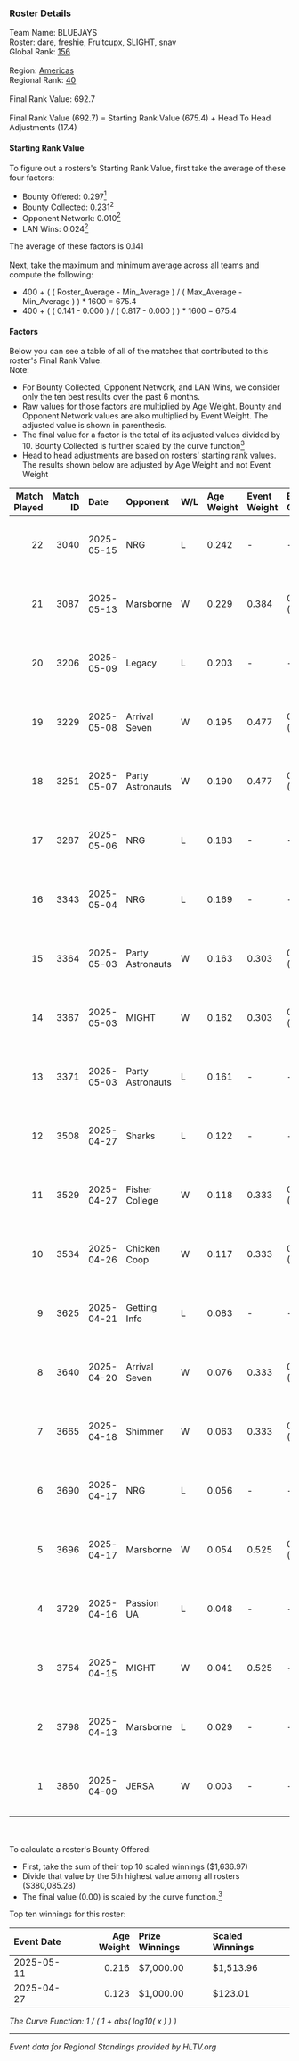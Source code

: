 ### Roster Details<br />
Team Name: BLUEJAYS<br />
Roster: dare, freshie, Fruitcupx, SLIGHT, snav<br />
Global Rank: [156](../../standings_global_2025_10_06.md)<br />
<br />
Region: [Americas]( ../../standings_americas_2025_10_06.md)<br />
Regional Rank: [40]( ../../standings_americas_2025_10_06.md)<br />
<br />
Final Rank Value:  692.7<br />
<br />
Final Rank Value (692.7) = Starting Rank Value (675.4) + Head To Head Adjustments (17.4)<br />

#### Starting Rank Value<br />
To figure out a rosters's Starting Rank Value, first take the average of these four factors:<br />
- Bounty Offered: 0.297[<sup>1</sup>](#table2)
- Bounty Collected: 0.231[<sup>2</sup>](#table1)
- Opponent Network: 0.010[<sup>2</sup>](#table1)
- LAN Wins: 0.024[<sup>2</sup>](#table1)

The average of these factors is 0.141<br />
<br />
Next, take the maximum and minimum average across all teams and compute the following:<br />
- 400 + ( ( Roster_Average - Min_Average ) / ( Max_Average - Min_Average ) ) * 1600 = 675.4
- 400 + ( ( 0.141 - 0.000 ) / ( 0.817 - 0.000 ) ) * 1600 = 675.4


#### Factors<br />
Below you can see a table of all of the matches that contributed to this roster's Final Rank Value.<br />
Note:<br />

- For Bounty Collected, Opponent Network, and LAN Wins, we consider only the ten best results over the past 6 months.
- Raw values for those factors are multiplied by Age Weight. Bounty and Opponent Network values are also multiplied by Event Weight. The adjusted value is shown in parenthesis.
- The final value for a factor is the total of its adjusted values divided by 10. Bounty Collected is further scaled by the curve function[<sup>3</sup>](#curveFunction)
- Head to head adjustments are based on rosters' starting rank values. The results shown below are adjusted by Age Weight and not Event Weight
<span id="table1"></span><br />


| Match Played | Match ID | Date       | Opponent         | W/L | Age Weight | Event Weight | Bounty Collected | Opponent Network | LAN Wins  | H2H Adj. | Roster                                 |
| -: | -: | :- | :- | :- | :- | :- | :- | :- | :- | -: | :- |
|           22 |     3040 | 2025-05-15 | NRG              | L   | 0.242      | -            | -                | -                | -         |    -0.31 | dare, freshie, Fruitcupx, SLIGHT, snav |
|           21 |     3087 | 2025-05-13 | Marsborne        | W   | 0.229      | 0.384        | 0.030 (0.003)    | 0.540 (0.048)    | 0 (0.000) |     5.88 | dare, freshie, Fruitcupx, SLIGHT, snav |
|           20 |     3206 | 2025-05-09 | Legacy           | L   | 0.203      | -            | -                | -                | -         |    -0.18 | dare, freshie, Fruitcupx, SLIGHT, snav |
|           19 |     3229 | 2025-05-08 | Arrival Seven    | W   | 0.195      | 0.477        | 0.002 (0.000)    | 0.098 (0.009)    | 0 (0.000) |     2.94 | dare, freshie, Fruitcupx, SLIGHT, snav |
|           18 |     3251 | 2025-05-07 | Party Astronauts | W   | 0.190      | 0.477        | 0.002 (0.000)    | 0.068 (0.006)    | 0 (0.000) |     2.67 | dare, freshie, Fruitcupx, SLIGHT, snav |
|           17 |     3287 | 2025-05-06 | NRG              | L   | 0.183      | -            | -                | -                | -         |    -0.22 | dare, freshie, Fruitcupx, SLIGHT, snav |
|           16 |     3343 | 2025-05-04 | NRG              | L   | 0.169      | -            | -                | -                | -         |    -0.21 | dare, freshie, Fruitcupx, SLIGHT, snav |
|           15 |     3364 | 2025-05-03 | Party Astronauts | W   | 0.163      | 0.303        | 0.002 (0.000)    | 0.068 (0.003)    | 0 (0.000) |     2.30 | dare, freshie, Fruitcupx, SLIGHT, snav |
|           14 |     3367 | 2025-05-03 | MIGHT            | W   | 0.162      | 0.303        | 0.000 (0.000)    | 0.109 (0.005)    | 0 (0.000) |     1.47 | dare, freshie, Fruitcupx, SLIGHT, snav |
|           13 |     3371 | 2025-05-03 | Party Astronauts | L   | 0.161      | -            | -                | -                | -         |    -2.81 | dare, freshie, Fruitcupx, SLIGHT, snav |
|           12 |     3508 | 2025-04-27 | Sharks           | L   | 0.122      | -            | -                | -                | -         |    -0.28 | dare, freshie, Fruitcupx, SLIGHT, snav |
|           11 |     3529 | 2025-04-27 | Fisher College   | W   | 0.118      | 0.333        | 0.000 (0.000)    | 0.053 (0.002)    | 1 (0.118) |     1.41 | dare, freshie, Fruitcupx, SLIGHT, snav |
|           10 |     3534 | 2025-04-26 | Chicken Coop     | W   | 0.117      | 0.333        | 0.000 (0.000)    | -                | 1 (0.117) |     1.31 | dare, freshie, Fruitcupx, SLIGHT, snav |
|            9 |     3625 | 2025-04-21 | Getting Info     | L   | 0.083      | -            | -                | -                | -         |    -0.75 | dare, freshie, Fruitcupx, SLIGHT, snav |
|            8 |     3640 | 2025-04-20 | Arrival Seven    | W   | 0.076      | 0.333        | 0.002 (0.000)    | 0.098 (0.002)    | 0 (0.000) |     1.17 | dare, freshie, Fruitcupx, SLIGHT, snav |
|            7 |     3665 | 2025-04-18 | Shimmer          | W   | 0.063      | 0.333        | 0.036 (0.001)    | 0.139 (0.003)    | 0 (0.000) |     1.38 | dare, freshie, Fruitcupx, SLIGHT, snav |
|            6 |     3690 | 2025-04-17 | NRG              | L   | 0.056      | -            | -                | -                | -         |    -0.07 | dare, freshie, Fruitcupx, SLIGHT, snav |
|            5 |     3696 | 2025-04-17 | Marsborne        | W   | 0.054      | 0.525        | 0.030 (0.001)    | 0.540 (0.015)    | 0 (0.000) |     1.42 | dare, freshie, Fruitcupx, SLIGHT, snav |
|            4 |     3729 | 2025-04-16 | Passion UA       | L   | 0.048      | -            | -                | -                | -         |    -0.01 | dare, freshie, Fruitcupx, SLIGHT, snav |
|            3 |     3754 | 2025-04-15 | MIGHT            | W   | 0.041      | 0.525        | -                | 0.109 (0.002)    | -         |     0.39 | dare, freshie, Fruitcupx, SLIGHT, snav |
|            2 |     3798 | 2025-04-13 | Marsborne        | L   | 0.029      | -            | -                | -                | -         |    -0.16 | dare, freshie, Fruitcupx, SLIGHT, snav |
|            1 |     3860 | 2025-04-09 | JERSA            | W   | 0.003      | -            | -                | -                | -         |     0.02 | dare, freshie, Fruitcupx, SLIGHT, snav |

<br />
<span id="table2"></span><br />
To calculate a roster's Bounty Offered:<br />

- First, take the sum of their top 10 scaled winnings ($1,636.97)
- Divide that value by the 5th highest value among all rosters ($380,085.28)
- The final value (0.00) is scaled by the curve function.[<sup>3</sup>](#curveFunction)

Top ten winnings for this roster:<br />

| Event Date | Age Weight | Prize Winnings | Scaled Winnings |
| :- | -: | :- | :- |
| 2025-05-11 |      0.216 | $7,000.00      | $1,513.96       |
| 2025-04-27 |      0.123 | $1,000.00      | $123.01         |


<span id="curveFunction"></span>_The Curve Function: 1 / ( 1 + abs( log10( x ) ) )_<br />

---
_Event data for Regional Standings provided by HLTV.org_<br />
